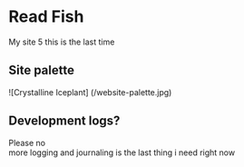 # Read Fish 
My site 5
this is the last time 

## Site palette
![Crystalline Iceplant] (/website-palette.jpg)
## Development logs?
Please no \
more logging and journaling is the last thing i need right now
